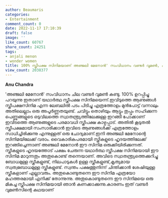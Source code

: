 ```yaml
---
author: Beaumaris
categories:
- Entertainment
comment_count: 0
date: 2022-11-17 17:10:39
draft: false
image: ''
like_count: 60767
share_count: 24251
tags:
- anjali menon
- wonder women
title: 100% സ്ത്രീപക്ഷ സിനിമയാണ് അഞ്ജലി മേനോൻ' സംവിധാനം വണ്ടർ വുമൺ, കുറിപ്പ് വായിക്കാം
view_count: 2038377
---
```


**Anu Chandra**

'അഞ്ജലി മേനോൻ' സംവിധാനം ചില വണ്ടർ വുമൺ കണ്ടു. 100% ഉറപ്പിച്ചു പറയുന്നു ഇതാണ് യഥാർത്ഥ സ്ത്രീപക്ഷ സിനിമയെന്ന്.ഇവിടുത്തെ ആണുങ്ങൾ സ്ത്രീപക്ഷസിനിമ എന്ന ലേബലിൽ പടം പിടിച്ചു എത്രത്തോളം മുൻപോട്ട് വന്നാലും അതിലെല്ലാം ഒരു അപൂർണ്ണതയുണ്ട്. ചവിട്ടും തൊഴിയും ആട്ടും തുപ്പും സഹിക്കുന്ന പെണ്ണുങ്ങളുടെ ഒടുവിലത്തെ സ്വാതന്ത്ര്യത്തിലേക്കുള്ള ഇറങ്ങി പോക്കാണ് ഇവിടത്തെ ആണുങ്ങളുടെ പരമാവധി സ്ത്രീപക്ഷ കാഴ്ചപ്പാട്. അതിൽ കൂടുതൽ സ്ത്രീപക്ഷമായി സംസാരിക്കാൻ ഇവിടെ ആണുങ്ങൾക്ക് എത്രത്തോളം സാധിച്ചിരിക്കുന്നു എന്നുള്ളത് ഒരു ചോദ്യമാണ്.ഇനി അഞ്ജലി മേനോന്റെ സിനിമയിലേക്ക് വരാം. വൈകാരികപരമായി സ്ത്രീകളുടെ ഹൃദയത്തിലേക്ക് ഇറങ്ങിച്ചെന്നാണ് അഞ്ജലി മേനോൻ ഈ സിനിമ ഒരുക്കിയിരിക്കുന്നത്. സ്ത്രീകളുടെ ഹൃദയത്തോട് പക്ഷം ചേരുന്ന യഥാർത്ഥ സ്ത്രീപക്ഷ സിനിമയായി ഈ സിനിമ മാറുന്നതും അതുകൊണ്ട് തന്നെയാണ്. അവിടെ സ്വാതന്ത്ര്യത്തെക്കുറിച്ചു ബോധമുള്ള സ്ത്രീകളുണ്ട്, നിലപാടുകൾ ഉള്ള സ്ത്രീകളുണ്ട്,കൃത്യമായ സ്വത്വബോധമുള്ള സ്ത്രീകളുണ്ട്. സ്വന്തം പക്ഷത്തുനിന്ന് ചിന്തിക്കാൻ ശേഷിയുള്ള സ്ത്രീകളാണ് എല്ലാവരും. അതുകൊണ്ടുതന്നെ ഈ സിനിമ എത്രയോ മഹത്തരമായി എനിക്ക് തോന്നുന്നു. അതുകൊണ്ടുതന്നെ ഈ സിനിമയെ ഒരു മികച്ച സ്ത്രീപക്ഷ സിനിമയായി ഞാൻ കണക്കാക്കുന്നു.കാരണം ഇത് വണ്ടർ വുമൺസിന്റെ കഥയാണ്